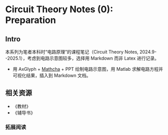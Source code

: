 # Circuit Theory Notes (0): Preparation

## Intro

本系列为笔者本科时“电路原理”的课程笔记（Circuit Theory Notes, 2024.9--2025.1），考虑到电路示意图较多，选择用 Markdown 而非 Latex 进行记录。

- 用 AxGlyph + [Mathcha](https://www.mathcha.io/editor) + PPT 绘制电路示意图，用 Matlab 求解电路方程并可视化结果，插入到 Markdown 文档。

## 相关资源

- 《教材》
- 《辅导书》

### 拓展阅读